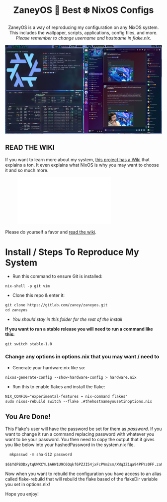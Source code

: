 <div align="center">

# ZaneyOS 🟰 Best ❄️ NixOS Configs

ZaneyOS is a way of reproducing my configuration on any NixOS system. This includes the wallpaper, scripts, applications, config files, and more. *Please remember to change username and hostname in flake.nix.*

![](./config/home/files/media/demo.jpg)

</div>

## READ THE WIKI

If you want to learn more about my system, [this project has a Wiki](https://gitlab.com/Zaney/zaneyos/-/wikis/home) that explains a ton. It even explains what NixOS is why you may want to choose it and so much more.

<figure class="video_container">
  <iframe src="./config/home/files/media/demo.mp4" frameborder="0" allowfullscreen="true"> 
</iframe>
</figure>

Please do yourself a favor and [read the wiki](https://gitlab.com/Zaney/zaneyos/-/wikis/home).

# Install / Steps To Reproduce My System

- Run this command to ensure Git is installed:

```
nix-shell -p git vim 
```

- Clone this repo & enter it:

```
git clone https://gitlab.com/zaney/zaneyos.git
cd zaneyos
```

- *You should stay in this folder for the rest of the install*

**If you want to run a stable release you will need to run a command like this:**

```
git switch stable-1.0
```

### Change any options in options.nix that you may want / need to

- Generate your hardware.nix like so:

```
nixos-generate-config --show-hardware-config > hardware.nix
```

- Run this to enable flakes and install the flake:

```
NIX_CONFIG="experimental-features = nix-command flakes" 
sudo nixos-rebuild switch --flake .#thehostnameyousetinoptions.nix
```

## You Are Done!

This Flake's user will have the password be set for them as *password*. If you want to change it run a command replacing password with whatever you want to be your password. You then need to copy the output that it gives you like below into your hashedPassword in the system.nix file.

```
  mkpasswd -m sha-512 password

$6$YdPBODxytqUWXCYL$AHW1U9C6Qqkf6PZJI54jxFcPVm2sm/XWq3Z1qa94PFYz0FF.za9gl5WZL/z/g4nFLQ94SSEzMg5GMzMjJ6Vd7.
```

Now when you want to rebuild the configuration you have access to an alias called flake-rebuild that will rebuild the flake based of the flakeDir variable you set in options.nix!

Hope you enjoy!
